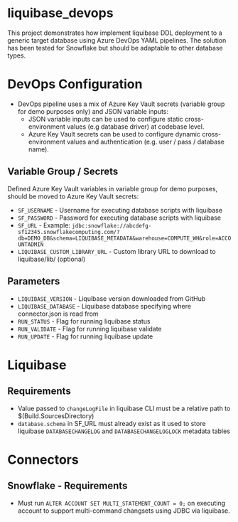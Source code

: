 # liquibase_devops

This project demonstrates how implement liquibase DDL deployment to a generic target database using Azure DevOps YAML pipelines. The solution has been tested for Snowflake but should be adaptable to other database types.

# DevOps Configuration

- DevOps pipeline uses a mix of Azure Key Vault secrets (variable group for demo purposes only) and JSON variable inputs:
    - JSON variable inputs can be used to configure static cross-environment values (e.g database driver) at codebase level.
    - Azure Key Vault secrets can be used to configure dynamic cross-environment values and authentication (e.g. user / pass / database name).

## Variable Group / Secrets

Defined Azure Key Vault variables in variable group for demo purposes, should be moved to Azure Key Vault secrets:

- `SF_USERNAME` - Username for executing database scripts with liquibase
- `SF_PASSWORD` - Password for executing database scripts with liquibase
- `SF_URL` - Example: `jdbc:snowflake://abcdefg-sf12345.snowflakecomputing.com/?db=DEMO_DB&schema=LIQUIBASE_METADATA&warehouse=COMPUTE_WH&role=ACCOUNTADMIN`
- `LIQUIBASE_CUSTOM_LIBRARY_URL` - Custom library URL to download to liquibase/lib/ (optional)
## Parameters

- `LIQUIBASE_VERSION` - Liquibase version downloaded from GitHub
- `LIQUIBASE_DATABASE` - Liquibase database specifying where connector.json is read from
- `RUN_STATUS` - Flag for running liquibase status
- `RUN_VALIDATE` - Flag for running liquibase validate
- `RUN_UPDATE` - Flag for running liquibase update

# Liquibase 

## Requirements

- Value passed to `changeLogFile` in liquibase CLI must be a relative path to $(Build.SourcesDirectory)
- `database.schema` in SF_URL must already exist as it used to store liquibase `DATABASECHANGELOG` and `DATABASECHANGELOGLOCK` metadata tables

# Connectors

## Snowflake - Requirements

- Must run `ALTER ACCOUNT SET MULTI_STATEMENT_COUNT = 0;` on executing account to support multi-command changsets using JDBC via liquibase.
